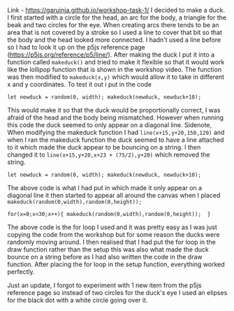 Link - https://garuinja.github.io/workshop-task-1/
I decided to make a duck. I first started with a circle for the head, an arc for the body, a triangle for the beak and two circles for the eye. When creating arcs there tends to be an area that is not covered by a stroke so I used a line to cover that bit so that the body and the head looked more connected. I hadn't used a line before so I had to look it up on the p5js reference page (https://p5js.org/reference/p5/line/). After making the duck I put it into a function called `makeduck()` and tried to make it flexible so that it would work like the lollipop function that is shown in the workshop video. The function was then modified to `makeduck(x,y)` which would allow it to take in different x and y coordinates. To test it out i put in the code 

 `let newduck = random(0, width);
 makeduck(newduck, newduck+10);`

This would make it so that the duck would be proportionally correct, I was afraid of the head and the body being mismatched. However when running this code the duck seemed to only appear on a diagonal line. Sidenote, When modifying the makeduck function I had `line(x+15,y+20,150,120)` and when I ran the makeduck function the duck seemed to have a line attached to it which made the duck appear to be bouncing on a string. I then changed it to `line(x+15,y+20,x+23 + (75/2),y+20)` which removed the string. 

`let newduck = random(0, width);
makeduck(newduck, newduck+10);`

The above code is what I had put in which made it only appear on a diagonal line it then started to appear all around the canvas when I placed `makeduck(random(0,width),random(0,height));`

  `for(x=0;x<30;x++){
    makeduck(random(0,width),random(0,height)); 
  }`

The above code is the for loop I used and it was pretty easy as I was just copying the code from the workshop but for some reason the ducks were randomly moving around. I then realised that I had put the for loop in the draw function rather than the setup this was also what made the duck bounce on a string before as I had also written the code in the draw function. After placing the for loop in the setup function, everything worked perfectly.

Just an update, I forgot to experiment with 1 new item from the p5js reference page so instead of two circles for the duck's eye I used an elipses for the black dot with a white circle going over it.
